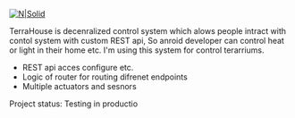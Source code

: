 [![N|Solid](http://terrahouse.adamluptakosice.com/images/logo.png)](http://terrahouse.adamluptakosice.com/)

TerraHouse is decenralized control system which alows people intract with contol system with custom REST api, So anroid developer can control heat or light in their home etc. I'm using this system for control terarriums.

  - REST api acces configure etc.
  - Logic of router for routing difrenet endpoints
  - Multiple actuators and sesnors

Project status: Testing in productio

